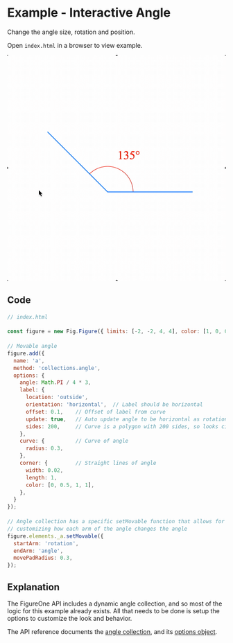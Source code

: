 # Example - Interactive Angle

Change the angle size, rotation and position.

Open `index.html` in a browser to view example.

![](./example.gif)

## Code

```js
// index.html

const figure = new Fig.Figure({ limits: [-2, -2, 4, 4], color: [1, 0, 0, 1] });

// Movable angle
figure.add({
  name: 'a',
  method: 'collections.angle',
  options: {
    angle: Math.PI / 4 * 3,
    label: {
      location: 'outside',
      orientation: 'horizontal',  // Label should be horizontal
      offset: 0.1,    // Offset of label from curve
      update: true,   // Auto update angle to be horizontal as rotation changes
      sides: 200,     // Curve is a polygon with 200 sides, so looks circular
    },
    curve: {          // Curve of angle
      radius: 0.3,
    },
    corner: {         // Straight lines of angle
      width: 0.02,
      length: 1,
      color: [0, 0.5, 1, 1],
    },
  }
});

// Angle collection has a specific setMovable function that allows for
// customizing how each arm of the angle changes the angle
figure.elements._a.setMovable({
  startArm: 'rotation',
  endArm: 'angle',
  movePadRadius: 0.3,
});
```

## Explanation

The FigureOne API includes a dynamic angle collection, and so most of the logic for this example already exists. All that needs to be done is setup the options to customize the look and behavior.

The API reference documents the [angle collection](https://airladon.github.io/FigureOne/#collectionsangle), and its [options object](https://airladon.github.io/FigureOne/#col_angle).
